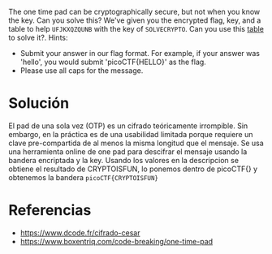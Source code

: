 The one time pad can be cryptographically secure, but not when you know the key. Can you solve this? We've given you the encrypted flag, key, and a table to help `UFJKXQZQUNB` with the key of `SOLVECRYPTO`. Can you use this [table](https://jupiter.challenges.picoctf.org/static/1fd21547c154c678d2dab145c29f1d79/table.txt) to solve it?.
Hints:
- Submit your answer in our flag format. For example, if your answer was 'hello', you would submit 'picoCTF{HELLO}' as the flag.
- Please use all caps for the message.
# Solución
El pad de una sola vez (OTP) es un cifrado teóricamente irrompible. Sin embargo, en la práctica es de una usabilidad limitada porque requiere un clave pre-compartida de al menos la misma longitud que el mensaje. 
Se usa una herramienta online de one pad para descifrar el mensaje usando la bandera encriptada y la key. Usando los valores en la descripcion se obtiene el resultado de CRYPTOISFUN, lo ponemos dentro de picoCTF{} y obtenemos la bandera
`picoCTF{CRYPTOISFUN}`

# Referencias
- https://www.dcode.fr/cifrado-cesar
- https://www.boxentriq.com/code-breaking/one-time-pad